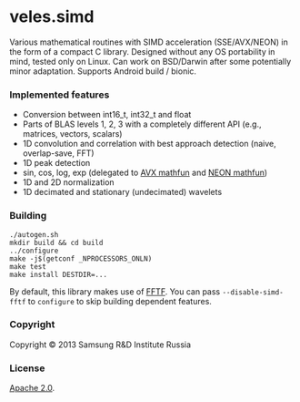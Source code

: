 # veles.simd
Various mathematical routines with SIMD acceleration (SSE/AVX/NEON) in the form of a compact C library.
Designed without any OS portability in mind, tested only on Linux. Can work on BSD/Darwin after some potentially minor adaptation. Supports Android build / bionic.

### Implemented features

*  Conversion between int16_t, int32_t and float
*  Parts of BLAS levels 1, 2, 3 with a completely different API (e.g., matrices, vectors, scalars)
*  1D convolution and correlation with best approach detection (naive, overlap-save, FFT)
*  1D peak detection
*  sin, cos, log, exp (delegated to [AVX mathfun](http://software-lisc.fbk.eu/avx_mathfun/) and [NEON mathfun](http://gruntthepeon.free.fr/ssemath/neon_mathfun.html))
*  1D and 2D normalization
*  1D decimated and stationary (undecimated) wavelets

### Building
```
./autogen.sh
mkdir build && cd build
../configure
make -j$(getconf _NPROCESSORS_ONLN)
make test
make install DESTDIR=...
```

By default, this library makes use of [FFTF](https://github.com/Samsung/FFTF).
You can pass ``--disable-simd-fftf`` to ``configure`` to skip building dependent features.

### Copyright
Copyright © 2013 Samsung R&D Institute Russia

### License
[Apache 2.0](http://www.apache.org/licenses/LICENSE-2.0).

